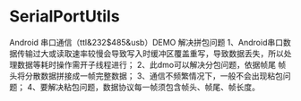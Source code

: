 # SerialPortUtils
Android 串口通信（ttl&amp;232$485&amp;usb）DEMO  解决拼包问题
1、Android串口数据传输过大或读取速率较慢会导致写入时缓冲区覆盖重写，导致数据丢失，所以处理数据等耗时操作需开子线程进行；
2、此dmo可以解决分包问题，依据帧尾 帧头将分散数据拼接成一帧完整数据；
3、通信不频繁情况下，一般不会出现粘包问题；
4、要解决粘包问题，数据协议每一帧须包含帧头、帧尾、帧长度。
